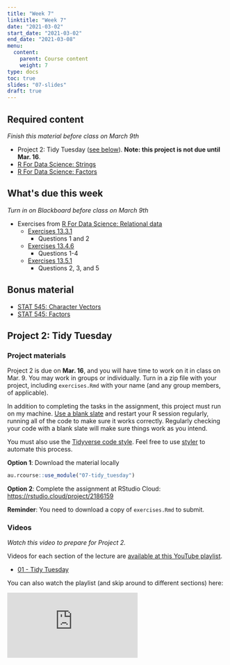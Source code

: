 ```yaml
---
title: "Week 7"
linktitle: "Week 7"
date: "2021-03-02"
start_date: "2021-03-02"
end_date: "2021-03-08"
menu:
  content:
    parent: Course content
    weight: 7
type: docs
toc: true
slides: "07-slides"
draft: true
---
```





## Required content

*Finish this material before class on March 9th*

- <i class="fab fa-youtube"></i> Project 2: Tidy Tuesday ([see below](#project-2-tidy-tuesday)). **Note: this project is not due until Mar. 16**.
- <i class="fas fa-book"></i> [R For Data Science: Strings](https://r4ds.had.co.nz/strings.html)
- <i class="fas fa-book"></i> [R For Data Science: Factors](https://r4ds.had.co.nz/factors.html)

## What's due this week

*Turn in on Blackboard before class on March 9th*

- <i class="fas fa-desktop"></i>  Exercises from [R For Data Science: Relational data](https://r4ds.had.co.nz/relational-data.html)
  - [Exercises 13.3.1](https://r4ds.had.co.nz/relational-data.html#exercises-29)
    - Questions 1 and 2
  - [Exercises 13.4.6](https://r4ds.had.co.nz/relational-data.html#exercises-30)
    - Questions 1-4
  - [Exercises 13.5.1](https://r4ds.had.co.nz/relational-data.html#exercises-31)
    - Questions 2, 3, and 5
  
    
## Bonus material
- <i class="fas fa-external-link-square-alt"></i> [STAT 545: Character Vectors](https://stat545.com/character-vectors.html)
- <i class="fas fa-external-link-square-alt"></i> [STAT 545: Factors](https://stat545.com/factors-boss.html)

## Project 2: Tidy Tuesday

### Project materials

Project 2 is due on **Mar. 16**, and you will have time to work on it in class on Mar. 9. You may work in groups or individually. Turn in a zip file with your project, including `exercises.Rmd` with your name (and any group members, of applicable).

In addition to completing the tasks in the assignment, this project must run on my machine. [Use a blank slate](https://rstats.wtf/save-source.html#always-start-r-with-a-blank-slate) and restart your R session regularly, running all of the code to make sure it works correctly. Regularly checking your code with a blank slate will make sure things work as you intend.

You must also use the [Tidyverse code style](https://style.tidyverse.org/). Feel free to use [styler](https://styler.r-lib.org/) to automate this process.

<i class="fas fa-desktop"></i> **Option 1**: Download the material locally


```r
au.rcourse::use_module("07-tidy_tuesday")
```

<i class="fas fa-cloud"></i> **Option 2**: Complete the assignment at RStudio Cloud: https://rstudio.cloud/project/2186159

**Reminder**: You need to download a copy of `exercises.Rmd` to submit.

### Videos

*Watch this video to prepare for Project 2.*

Videos for each section of the lecture are [available at this YouTube playlist](https://www.youtube.com/playlist?list=PLYCuG6HXKxjRV9w79Mnue-OsKRY_EoHn1).

- [01 - Tidy Tuesday](https://www.youtube.com/watch?v=nRXgYMBCJAY&list=PLYCuG6HXKxjRV9w79Mnue-OsKRY_EoHn1)

You can also watch the playlist (and skip around to different sections) here:

<div class="embed-responsive embed-responsive-16by9">
<iframe class="embed-responsive-item" src="https://www.youtube.com/embed/videoseries?list=PLYCuG6HXKxjRV9w79Mnue-OsKRY_EoHn1" frameborder="0" allow="accelerometer; autoplay; encrypted-media; gyroscope; picture-in-picture" allowfullscreen></iframe>
</div>
